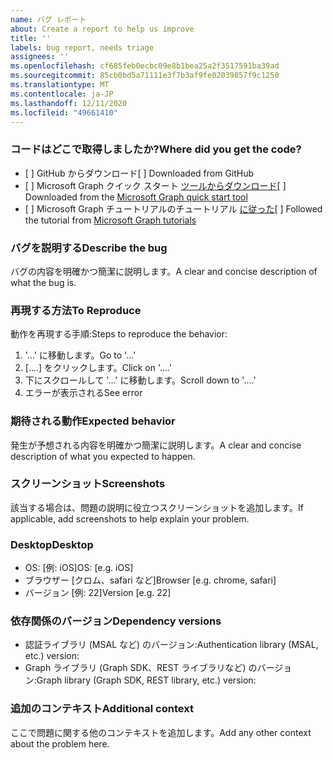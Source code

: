 ```yaml
---
name: バグ レポート
about: Create a report to help us improve
title: ''
labels: bug report, needs triage
assignees: ''
ms.openlocfilehash: cf685feb0ecbc09e8b1bea25a2f3517591ba39ad
ms.sourcegitcommit: 85cb0bd5a71111e3f7b3af9fe02039857f9c1250
ms.translationtype: MT
ms.contentlocale: ja-JP
ms.lasthandoff: 12/11/2020
ms.locfileid: "49661410"
---
```

### <a name="where-did-you-get-the-code"></a><span data-ttu-id="4ae0d-102">コードはどこで取得しましたか?</span><span class="sxs-lookup"><span data-stu-id="4ae0d-102">Where did you get the code?</span></span>

- <span data-ttu-id="4ae0d-103">[ ] GitHub からダウンロード</span><span class="sxs-lookup"><span data-stu-id="4ae0d-103">[ ] Downloaded from GitHub</span></span>
- <span data-ttu-id="4ae0d-104">[ ] Microsoft Graph クイック スタート [ツールからダウンロード](https://developer.microsoft.com/graph/quick-start)</span><span class="sxs-lookup"><span data-stu-id="4ae0d-104">[ ] Downloaded from the [Microsoft Graph quick start tool](https://developer.microsoft.com/graph/quick-start)</span></span>
- <span data-ttu-id="4ae0d-105">[ ] Microsoft Graph チュートリアルのチュートリアル [に従った](https://docs.microsoft.com/graph/tutorials)</span><span class="sxs-lookup"><span data-stu-id="4ae0d-105">[ ] Followed the tutorial from [Microsoft Graph tutorials](https://docs.microsoft.com/graph/tutorials)</span></span>

### <a name="describe-the-bug"></a><span data-ttu-id="4ae0d-106">バグを説明する</span><span class="sxs-lookup"><span data-stu-id="4ae0d-106">Describe the bug</span></span>

<span data-ttu-id="4ae0d-107">バグの内容を明確かつ簡潔に説明します。</span><span class="sxs-lookup"><span data-stu-id="4ae0d-107">A clear and concise description of what the bug is.</span></span>

### <a name="to-reproduce"></a><span data-ttu-id="4ae0d-108">再現する方法</span><span class="sxs-lookup"><span data-stu-id="4ae0d-108">To Reproduce</span></span>

<span data-ttu-id="4ae0d-109">動作を再現する手順:</span><span class="sxs-lookup"><span data-stu-id="4ae0d-109">Steps to reproduce the behavior:</span></span>

1. <span data-ttu-id="4ae0d-110">'...' に移動します。</span><span class="sxs-lookup"><span data-stu-id="4ae0d-110">Go to '...'</span></span>
1. <span data-ttu-id="4ae0d-111">[....] をクリックします。</span><span class="sxs-lookup"><span data-stu-id="4ae0d-111">Click on '....'</span></span>
1. <span data-ttu-id="4ae0d-112">下にスクロールして '...' に移動します。</span><span class="sxs-lookup"><span data-stu-id="4ae0d-112">Scroll down to '....'</span></span>
1. <span data-ttu-id="4ae0d-113">エラーが表示される</span><span class="sxs-lookup"><span data-stu-id="4ae0d-113">See error</span></span>

### <a name="expected-behavior"></a><span data-ttu-id="4ae0d-114">期待される動作</span><span class="sxs-lookup"><span data-stu-id="4ae0d-114">Expected behavior</span></span>

<span data-ttu-id="4ae0d-115">発生が予想される内容を明確かつ簡潔に説明します。</span><span class="sxs-lookup"><span data-stu-id="4ae0d-115">A clear and concise description of what you expected to happen.</span></span>

### <a name="screenshots"></a><span data-ttu-id="4ae0d-116">スクリーンショット</span><span class="sxs-lookup"><span data-stu-id="4ae0d-116">Screenshots</span></span>

<span data-ttu-id="4ae0d-117">該当する場合は、問題の説明に役立つスクリーンショットを追加します。</span><span class="sxs-lookup"><span data-stu-id="4ae0d-117">If applicable, add screenshots to help explain your problem.</span></span>

### <a name="desktop"></a><span data-ttu-id="4ae0d-118">Desktop</span><span class="sxs-lookup"><span data-stu-id="4ae0d-118">Desktop</span></span>

- <span data-ttu-id="4ae0d-119">OS: [例: iOS]</span><span class="sxs-lookup"><span data-stu-id="4ae0d-119">OS: [e.g. iOS]</span></span>
- <span data-ttu-id="4ae0d-120">ブラウザー [クロム、safari など]</span><span class="sxs-lookup"><span data-stu-id="4ae0d-120">Browser [e.g. chrome, safari]</span></span>
- <span data-ttu-id="4ae0d-121">バージョン [例: 22]</span><span class="sxs-lookup"><span data-stu-id="4ae0d-121">Version [e.g. 22]</span></span>

### <a name="dependency-versions"></a><span data-ttu-id="4ae0d-122">依存関係のバージョン</span><span class="sxs-lookup"><span data-stu-id="4ae0d-122">Dependency versions</span></span>

- <span data-ttu-id="4ae0d-123">認証ライブラリ (MSAL など) のバージョン:</span><span class="sxs-lookup"><span data-stu-id="4ae0d-123">Authentication library (MSAL, etc.) version:</span></span>
- <span data-ttu-id="4ae0d-124">Graph ライブラリ (Graph SDK、REST ライブラリなど) のバージョン:</span><span class="sxs-lookup"><span data-stu-id="4ae0d-124">Graph library (Graph SDK, REST library, etc.) version:</span></span>

### <a name="additional-context"></a><span data-ttu-id="4ae0d-125">追加のコンテキスト</span><span class="sxs-lookup"><span data-stu-id="4ae0d-125">Additional context</span></span>

<span data-ttu-id="4ae0d-126">ここで問題に関する他のコンテキストを追加します。</span><span class="sxs-lookup"><span data-stu-id="4ae0d-126">Add any other context about the problem here.</span></span>
